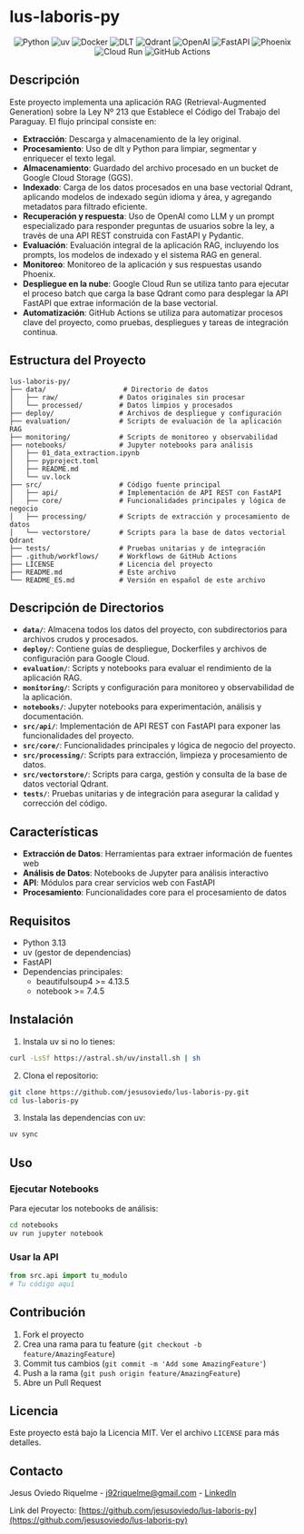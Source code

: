 # lus-laboris-py

<div align="center">

![Python](https://img.shields.io/badge/Python-3.13-3776AB?style=for-the-badge&logo=python&logoColor=white)
![uv](https://img.shields.io/badge/uv-FF6B6B?style=for-the-badge&logo=python&logoColor=white)
![Docker](https://img.shields.io/badge/Docker-2496ED?style=for-the-badge&logo=docker&logoColor=white)
![DLT](https://img.shields.io/badge/DLT-FF6B35?style=for-the-badge&logo=data&logoColor=white)
![Qdrant](https://img.shields.io/badge/Qdrant-FF6B35?style=for-the-badge&logo=qdrant&logoColor=white)
![OpenAI](https://img.shields.io/badge/OpenAI-412991?style=for-the-badge&logo=openai&logoColor=white)
![FastAPI](https://img.shields.io/badge/FastAPI-009688?style=for-the-badge&logo=fastapi&logoColor=white)
![Phoenix](https://img.shields.io/badge/Phoenix-FF7100?style=for-the-badge&logo=phoenixframework&logoColor=white)
![Cloud Run](https://img.shields.io/badge/Google%20Cloud%20Run-4285F4?style=for-the-badge&logo=googlecloud&logoColor=white)
![GitHub Actions](https://img.shields.io/badge/GitHub%20Actions-2088FF?style=for-the-badge&logo=githubactions&logoColor=white)

</div>

## Descripción

Este proyecto implementa una aplicación RAG (Retrieval-Augmented Generation) sobre la Ley Nº 213 que Establece el Código del Trabajo del Paraguay. El flujo principal consiste en:

- **Extracción**: Descarga y almacenamiento de la ley original.
- **Procesamiento**: Uso de dlt y Python para limpiar, segmentar y enriquecer el texto legal.
- **Almacenamiento**: Guardado del archivo procesado en un bucket de Google Cloud Storage (GGS).
- **Indexado**: Carga de los datos procesados en una base vectorial Qdrant, aplicando modelos de indexado según idioma y área, y agregando metadatos para filtrado eficiente.
- **Recuperación y respuesta**: Uso de OpenAI como LLM y un prompt especializado para responder preguntas de usuarios sobre la ley, a través de una API REST construida con FastAPI y Pydantic.
- **Evaluación**: Evaluación integral de la aplicación RAG, incluyendo los prompts, los modelos de indexado y el sistema RAG en general.
- **Monitoreo**: Monitoreo de la aplicación y sus respuestas usando Phoenix.
- **Despliegue en la nube**: Google Cloud Run se utiliza tanto para ejecutar el proceso batch que carga la base Qdrant como para desplegar la API FastAPI que extrae información de la base vectorial.
- **Automatización**: GitHub Actions se utiliza para automatizar procesos clave del proyecto, como pruebas, despliegues y tareas de integración continua.

## Estructura del Proyecto

```
lus-laboris-py/
├── data/                   # Directorio de datos
│   ├── raw/               # Datos originales sin procesar
│   └── processed/         # Datos limpios y procesados
├── deploy/                # Archivos de despliegue y configuración
├── evaluation/            # Scripts de evaluación de la aplicación RAG
├── monitoring/            # Scripts de monitoreo y observabilidad
├── notebooks/             # Jupyter notebooks para análisis
│   ├── 01_data_extraction.ipynb
│   ├── pyproject.toml
│   ├── README.md
│   └── uv.lock
├── src/                   # Código fuente principal
│   ├── api/               # Implementación de API REST con FastAPI
│   ├── core/              # Funcionalidades principales y lógica de negocio
│   ├── processing/        # Scripts de extracción y procesamiento de datos
│   └── vectorstore/       # Scripts para la base de datos vectorial Qdrant
├── tests/                 # Pruebas unitarias y de integración
├── .github/workflows/     # Workflows de GitHub Actions
├── LICENSE                # Licencia del proyecto
├── README.md              # Este archivo
└── README_ES.md           # Versión en español de este archivo
```

## Descripción de Directorios

- **`data/`**: Almacena todos los datos del proyecto, con subdirectorios para archivos crudos y procesados.
- **`deploy/`**: Contiene guías de despliegue, Dockerfiles y archivos de configuración para Google Cloud.
- **`evaluation/`**: Scripts y notebooks para evaluar el rendimiento de la aplicación RAG.
- **`monitoring/`**: Scripts y configuración para monitoreo y observabilidad de la aplicación.
- **`notebooks/`**: Jupyter notebooks para experimentación, análisis y documentación.
- **`src/api/`**: Implementación de API REST con FastAPI para exponer las funcionalidades del proyecto.
- **`src/core/`**: Funcionalidades principales y lógica de negocio del proyecto.
- **`src/processing/`**: Scripts para extracción, limpieza y procesamiento de datos.
- **`src/vectorstore/`**: Scripts para carga, gestión y consulta de la base de datos vectorial Qdrant.
- **`tests/`**: Pruebas unitarias y de integración para asegurar la calidad y corrección del código.

## Características

- **Extracción de Datos**: Herramientas para extraer información de fuentes web
- **Análisis de Datos**: Notebooks de Jupyter para análisis interactivo
- **API**: Módulos para crear servicios web con FastAPI
- **Procesamiento**: Funcionalidades core para el procesamiento de datos

## Requisitos

- Python 3.13
- uv (gestor de dependencias)
- FastAPI
- Dependencias principales:
  - beautifulsoup4 >= 4.13.5
  - notebook >= 7.4.5

## Instalación

1. Instala uv si no lo tienes:
```bash
curl -LsSf https://astral.sh/uv/install.sh | sh
```

2. Clona el repositorio:
```bash
git clone https://github.com/jesusoviedo/lus-laboris-py.git
cd lus-laboris-py
```

3. Instala las dependencias con uv:
```bash
uv sync
```

## Uso

### Ejecutar Notebooks

Para ejecutar los notebooks de análisis:

```bash
cd notebooks
uv run jupyter notebook
```

### Usar la API

```python
from src.api import tu_modulo
# Tu código aquí
```

## Contribución

1. Fork el proyecto
2. Crea una rama para tu feature (`git checkout -b feature/AmazingFeature`)
3. Commit tus cambios (`git commit -m 'Add some AmazingFeature'`)
4. Push a la rama (`git push origin feature/AmazingFeature`)
5. Abre un Pull Request

## Licencia

Este proyecto está bajo la Licencia MIT. Ver el archivo `LICENSE` para más detalles.

## Contacto

Jesus Oviedo Riquelme - j92riquelme@gmail.com - [LinkedIn](https://www.linkedin.com/in/jesusoviedoriquelme)

Link del Proyecto: [https://github.com/jesusoviedo/lus-laboris-py](https://github.com/jesusoviedo/lus-laboris-py)
